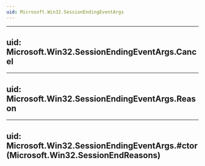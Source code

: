 ```yaml
---
uid: Microsoft.Win32.SessionEndingEventArgs
---
```


---
uid: Microsoft.Win32.SessionEndingEventArgs.Cancel
---

---
uid: Microsoft.Win32.SessionEndingEventArgs.Reason
---

---
uid: Microsoft.Win32.SessionEndingEventArgs.#ctor(Microsoft.Win32.SessionEndReasons)
---
